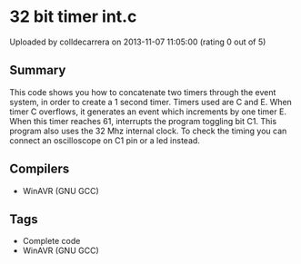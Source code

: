 # 32 bit timer int.c

Uploaded by colldecarrera on 2013-11-07 11:05:00 (rating 0 out of 5)

## Summary

This code shows you how to concatenate two timers through the event system, in order to create a 1 second timer. Timers used are C and E. When timer C overflows, it generates an event which increments by one timer E. When this timer reaches 61, interrupts the program toggling bit C1. This program also uses the 32 Mhz internal clock. To check the timing you can connect an oscilloscope on C1 pin or a led instead.

## Compilers

- WinAVR (GNU GCC)

## Tags

- Complete code
- WinAVR (GNU GCC)
